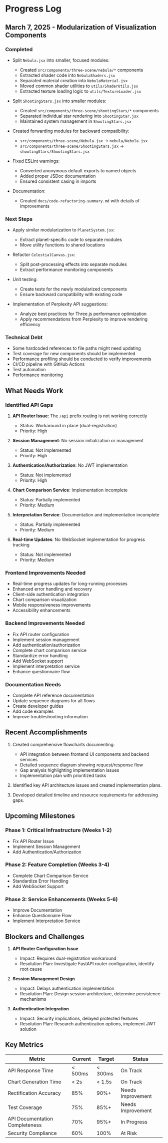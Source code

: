 # Progress Log

## March 7, 2025 - Modularization of Visualization Components

### Completed
- Split `Nebula.jsx` into smaller, focused modules:
  - Created `src/components/three-scene/nebula/*` components
  - Extracted shader code into `NebulaShaders.jsx`
  - Separated material creation into `NebulaMaterial.jsx`
  - Moved common shader utilities to `utils/ShaderUtils.jsx`
  - Extracted texture loading logic to `utils/TextureLoader.jsx`

- Split `ShootingStars.jsx` into smaller modules:
  - Created `src/components/three-scene/shootingStars/*` components
  - Separated individual star rendering into `ShootingStar.jsx`
  - Maintained system management in `ShootingStars.jsx`

- Created forwarding modules for backward compatibility:
  - `src/components/three-scene/Nebula.jsx` → `nebula/Nebula.jsx`
  - `src/components/three-scene/ShootingStars.jsx` → `shootingStars/ShootingStars.jsx`

- Fixed ESLint warnings:
  - Converted anonymous default exports to named objects
  - Added proper JSDoc documentation
  - Ensured consistent casing in imports

- Documentation:
  - Created `docs/code-refactoring-summary.md` with details of improvements

### Next Steps
- Apply similar modularization to `PlanetSystem.jsx`:
  - Extract planet-specific code to separate modules
  - Move utility functions to shared locations

- Refactor `CelestialCanvas.jsx`:
  - Split post-processing effects into separate modules
  - Extract performance monitoring components

- Unit testing:
  - Create tests for the newly modularized components
  - Ensure backward compatibility with existing code

- Implementation of Perplexity API suggestions:
  - Analyze best practices for Three.js performance optimization
  - Apply recommendations from Perplexity to improve rendering efficiency

### Technical Debt
- Some hardcoded references to file paths might need updating
- Test coverage for new components should be implemented
- Performance profiling should be conducted to verify improvements
- CI/CD pipeline with GitHub Actions
- Test automation
- Performance monitoring

## What Needs Work

### Identified API Gaps
1. **API Router Issue**: The `/api` prefix routing is not working correctly
   - Status: Workaround in place (dual-registration)
   - Priority: High

2. **Session Management**: No session initialization or management
   - Status: Not implemented
   - Priority: High

3. **Authentication/Authorization**: No JWT implementation
   - Status: Not implemented
   - Priority: High

4. **Chart Comparison Service**: Implementation incomplete
   - Status: Partially implemented
   - Priority: Medium

5. **Interpretation Service**: Documentation and implementation incomplete
   - Status: Partially implemented
   - Priority: Medium

6. **Real-time Updates**: No WebSocket implementation for progress tracking
   - Status: Not implemented
   - Priority: Medium

### Frontend Improvements Needed
- Real-time progress updates for long-running processes
- Enhanced error handling and recovery
- Client-side authentication integration
- Chart comparison visualization
- Mobile responsiveness improvements
- Accessibility enhancements

### Backend Improvements Needed
- Fix API router configuration
- Implement session management
- Add authentication/authorization
- Complete chart comparison service
- Standardize error handling
- Add WebSocket support
- Implement interpretation service
- Enhance questionnaire flow

### Documentation Needs
- Complete API reference documentation
- Update sequence diagrams for all flows
- Create developer guides
- Add code examples
- Improve troubleshooting information

## Recent Accomplishments

1. Created comprehensive flowcharts documenting:
   - API integration between frontend UI components and backend services
   - Detailed sequence diagram showing request/response flow
   - Gap analysis highlighting implementation issues
   - Implementation plan with prioritized tasks

2. Identified key API architecture issues and created implementation plans.

3. Developed detailed timeline and resource requirements for addressing gaps.

## Upcoming Milestones

### Phase 1: Critical Infrastructure (Weeks 1-2)
- Fix API Router Issue
- Implement Session Management
- Add Authentication/Authorization

### Phase 2: Feature Completion (Weeks 3-4)
- Complete Chart Comparison Service
- Standardize Error Handling
- Add WebSocket Support

### Phase 3: Service Enhancements (Weeks 5-6)
- Improve Documentation
- Enhance Questionnaire Flow
- Implement Interpretation Service

## Blockers and Challenges

1. **API Router Configuration Issue**
   - Impact: Requires dual-registration workaround
   - Resolution Plan: Investigate FastAPI router configuration, identify root cause

2. **Session Management Design**
   - Impact: Delays authentication implementation
   - Resolution Plan: Design session architecture, determine persistence mechanisms

3. **Authentication Integration**
   - Impact: Security implications, delayed protected features
   - Resolution Plan: Research authentication options, implement JWT solution

## Key Metrics

| Metric | Current | Target | Status |
|--------|---------|--------|--------|
| API Response Time | < 500ms | < 300ms | On Track |
| Chart Generation Time | < 2s | < 1.5s | On Track |
| Rectification Accuracy | 85% | 90%+ | Needs Improvement |
| Test Coverage | 75% | 85%+ | Needs Improvement |
| API Documentation Completeness | 70% | 95%+ | In Progress |
| Security Compliance | 60% | 100% | At Risk |

